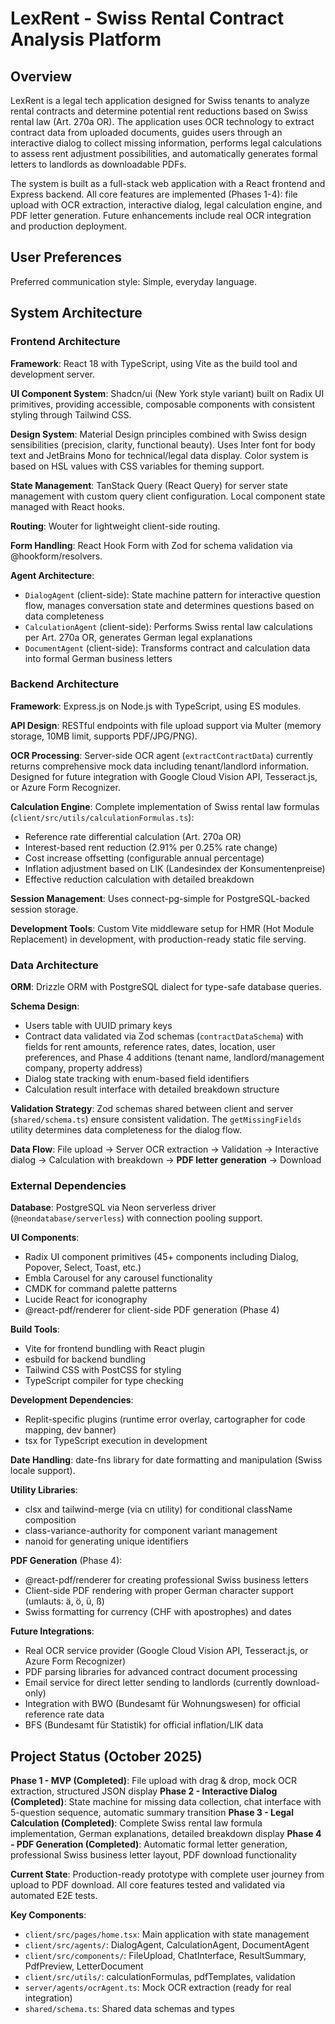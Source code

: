 # LexRent - Swiss Rental Contract Analysis Platform

## Overview

LexRent is a legal tech application designed for Swiss tenants to analyze rental contracts and determine potential rent reductions based on Swiss rental law (Art. 270a OR). The application uses OCR technology to extract contract data from uploaded documents, guides users through an interactive dialog to collect missing information, performs legal calculations to assess rent adjustment possibilities, and automatically generates formal letters to landlords as downloadable PDFs.

The system is built as a full-stack web application with a React frontend and Express backend. All core features are implemented (Phases 1-4): file upload with OCR extraction, interactive dialog, legal calculation engine, and PDF letter generation. Future enhancements include real OCR integration and production deployment.

## User Preferences

Preferred communication style: Simple, everyday language.

## System Architecture

### Frontend Architecture

**Framework**: React 18 with TypeScript, using Vite as the build tool and development server.

**UI Component System**: Shadcn/ui (New York style variant) built on Radix UI primitives, providing accessible, composable components with consistent styling through Tailwind CSS.

**Design System**: Material Design principles combined with Swiss design sensibilities (precision, clarity, functional beauty). Uses Inter font for body text and JetBrains Mono for technical/legal data display. Color system is based on HSL values with CSS variables for theming support.

**State Management**: TanStack Query (React Query) for server state management with custom query client configuration. Local component state managed with React hooks.

**Routing**: Wouter for lightweight client-side routing.

**Form Handling**: React Hook Form with Zod for schema validation via @hookform/resolvers.

**Agent Architecture**: 
- `DialogAgent` (client-side): State machine pattern for interactive question flow, manages conversation state and determines questions based on data completeness
- `CalculationAgent` (client-side): Performs Swiss rental law calculations per Art. 270a OR, generates German legal explanations
- `DocumentAgent` (client-side): Transforms contract and calculation data into formal German business letters

### Backend Architecture

**Framework**: Express.js on Node.js with TypeScript, using ES modules.

**API Design**: RESTful endpoints with file upload support via Multer (memory storage, 10MB limit, supports PDF/JPG/PNG).

**OCR Processing**: Server-side OCR agent (`extractContractData`) currently returns comprehensive mock data including tenant/landlord information. Designed for future integration with Google Cloud Vision API, Tesseract.js, or Azure Form Recognizer.

**Calculation Engine**: Complete implementation of Swiss rental law formulas (`client/src/utils/calculationFormulas.ts`):
- Reference rate differential calculation (Art. 270a OR)
- Interest-based rent reduction (2.91% per 0.25% rate change)
- Cost increase offsetting (configurable annual percentage)
- Inflation adjustment based on LIK (Landesindex der Konsumentenpreise)
- Effective reduction calculation with detailed breakdown

**Session Management**: Uses connect-pg-simple for PostgreSQL-backed session storage.

**Development Tools**: Custom Vite middleware setup for HMR (Hot Module Replacement) in development, with production-ready static file serving.

### Data Architecture

**ORM**: Drizzle ORM with PostgreSQL dialect for type-safe database queries.

**Schema Design**: 
- Users table with UUID primary keys
- Contract data validated via Zod schemas (`contractDataSchema`) with fields for rent amounts, reference rates, dates, location, user preferences, and Phase 4 additions (tenant name, landlord/management company, property address)
- Dialog state tracking with enum-based field identifiers
- Calculation result interface with detailed breakdown structure

**Validation Strategy**: Zod schemas shared between client and server (`shared/schema.ts`) ensure consistent validation. The `getMissingFields` utility determines data completeness for the dialog flow.

**Data Flow**: File upload → Server OCR extraction → Validation → Interactive dialog → Calculation with breakdown → **PDF letter generation** → Download

### External Dependencies

**Database**: PostgreSQL via Neon serverless driver (`@neondatabase/serverless`) with connection pooling support.

**UI Components**: 
- Radix UI component primitives (45+ components including Dialog, Popover, Select, Toast, etc.)
- Embla Carousel for any carousel functionality
- CMDK for command palette patterns
- Lucide React for iconography
- @react-pdf/renderer for client-side PDF generation (Phase 4)

**Build Tools**:
- Vite for frontend bundling with React plugin
- esbuild for backend bundling
- Tailwind CSS with PostCSS for styling
- TypeScript compiler for type checking

**Development Dependencies**:
- Replit-specific plugins (runtime error overlay, cartographer for code mapping, dev banner)
- tsx for TypeScript execution in development

**Date Handling**: date-fns library for date formatting and manipulation (Swiss locale support).

**Utility Libraries**:
- clsx and tailwind-merge (via cn utility) for conditional className composition
- class-variance-authority for component variant management
- nanoid for generating unique identifiers

**PDF Generation** (Phase 4):
- @react-pdf/renderer for creating professional Swiss business letters
- Client-side PDF rendering with proper German character support (umlauts: ä, ö, ü, ß)
- Swiss formatting for currency (CHF with apostrophes) and dates

**Future Integrations**:
- Real OCR service provider (Google Cloud Vision API, Tesseract.js, or Azure Form Recognizer)
- PDF parsing libraries for advanced contract document processing
- Email service for direct letter sending to landlords (currently download-only)
- Integration with BWO (Bundesamt für Wohnungswesen) for official reference rate data
- BFS (Bundesamt für Statistik) for official inflation/LIK data

## Project Status (October 2025)

**Phase 1 - MVP (Completed)**: File upload with drag & drop, mock OCR extraction, structured JSON display
**Phase 2 - Interactive Dialog (Completed)**: State machine for missing data collection, chat interface with 5-question sequence, automatic summary transition
**Phase 3 - Legal Calculation (Completed)**: Complete Swiss rental law formula implementation, German explanations, detailed breakdown display
**Phase 4 - PDF Generation (Completed)**: Automatic formal letter generation, professional Swiss business letter layout, PDF download functionality

**Current State**: Production-ready prototype with complete user journey from upload to PDF download. All core features tested and validated via automated E2E tests.

**Key Components**:
- `client/src/pages/home.tsx`: Main application with state management
- `client/src/agents/`: DialogAgent, CalculationAgent, DocumentAgent
- `client/src/components/`: FileUpload, ChatInterface, ResultSummary, PdfPreview, LetterDocument
- `client/src/utils/`: calculationFormulas, pdfTemplates, validation
- `server/agents/ocrAgent.ts`: Mock OCR extraction (ready for real integration)
- `shared/schema.ts`: Shared data schemas and types